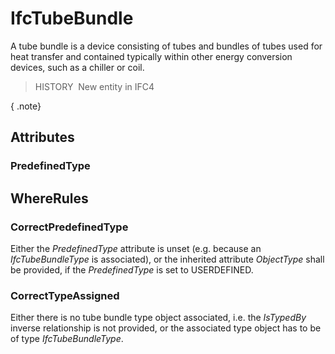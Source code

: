 # IfcTubeBundle

A tube bundle is a device consisting of tubes and bundles of tubes used for heat transfer and contained typically within other energy conversion devices, such as a chiller or coil.

> HISTORY&nbsp; New entity in IFC4

{ .note}
>

## Attributes

### PredefinedType


## WhereRules

### CorrectPredefinedType
Either the _PredefinedType_ attribute is unset (e.g. because an _IfcTubeBundleType_ is associated), or the inherited attribute _ObjectType_ shall be provided, if the _PredefinedType_ is set to USERDEFINED.

### CorrectTypeAssigned
Either there is no tube bundle type object associated, i.e. the _IsTypedBy_ inverse relationship is not provided, or the associated type object has to be of type _IfcTubeBundleType_.
